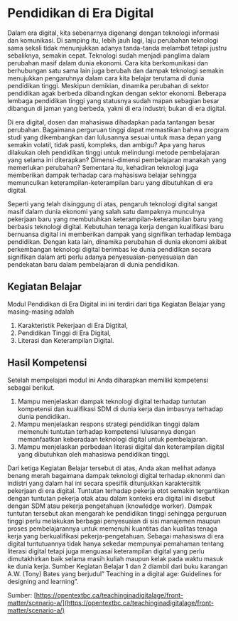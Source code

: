 # Pendidikan di Era Digital

Dalam era digital, kita sebenarnya digenangi dengan teknologi informasi dan komunikasi. Di samping itu, lebih jauh lagi, laju perubahan teknologi sama sekali tidak menunjukkan adanya tanda-tanda melambat tetapi justru sebaliknya, semakin cepat. Teknologi sudah menjadi panglima dalam perubahan masif dalam dunia ekonomi. Cara kita berkomunikasi dan berhubungan satu sama lain juga berubah dan  dampak teknologi semakin menujukkan pengaruhnya dalam cara kita belajar terutama di dunia pendidikan tinggi.  Meskipun demikian, dinamika perubahan di sektor pendidikan agak berbeda dibandingkan dengan sektor ekonomi. Beberapa lembaga pendidikan tinggi yang statusnya sudah mapan sebagian besar dibangun di jaman yang berbeda, yakni di era industri; bukan di era digital.

Di era digital, dosen dan mahasiswa dihadapkan pada tantangan besar perubahan. Bagaimana perguruan tinggi  dapat memastikan bahwa program studi yang dikembangkan dan lulusannya sesuai untuk masa depan yang semakin volatil, tidak pasti, kompleks, dan ambigu?  Apa yang harus dilakukan oleh pendidikan tinggi untuk melindungi metode pembelajaran yang selama ini diterapkan? Dimensi-dimensi pembelajaran manakah yang memerlukan perubahan? Sementara itu,  kehadiran teknologi juga memberikan dampak terhadap cara mahasiswa belajar sehingga memunculkan keterampilan-keterampilan baru yang dibutuhkan di era digital.

Seperti yang telah disinggung di atas, pengaruh teknologi digital sangat masif dalam dunia ekonomi yang salah satu dampaknya munculnya pekerjaan baru yang membutuhkan keterampilan-keterampilan baru yang berbasis teknologi digital. Kebutuhan tenaga kerja dengan kualifikasi baru bernuansa digital ini memberikan dampak yang signifikan terhadap lembaga pendidikan. Dengan kata lain, dinamika perubahan di dunia ekonomi akibat perkembangan teknologi digital berimbas ke dunia pendidikan secara signifikan dalam arti perlu adanya penyesuaian-penyesuaian dan pendekatan baru dalam pembelajaran di dunia pendidikan.

## Kegiatan Belajar

Modul Pendidikan di Era Digital ini ini terdiri dari tiga Kegiatan Belajar yang masing-masing adalah

1. Karakteristik Pekerjaan di Era Digtital,
2. Pendidikan Tinggi di Era Digital,
3. Literasi dan Keterampilan Digital.

## Hasil Kompetensi

Setelah mempelajari modul ini Anda diharapkan memiliki kompetensi sebagai berikut.

1. Mampu menjelaskan dampak teknologi digital terhadap tuntutan kompetensi dan kualifikasi SDM di dunia kerja dan imbasnya terhadap dunia pendidikan.
2. Mampu menjelaskan respons strategi  pendidikan tinggi dalam  memenuhi tuntutan terhadap kompetensi lulusannya dengan memanfaatkan keberadaan teknologi digital untuk pembelajaran.
3. Mampu menjelaskan perbedaan literasi digital dan keterampilan digital yang dibutuhkan oleh mahasiswa pendidikan tinggi.

Dari ketiga Kegiatan Belajar tersebut di atas, Anda akan melihat adanya benang merah bagaimana dampak teknologi digital terhadap eknonmi dan indistri yang dalam hal ini secara spesifik ditunjukkan karaktersitik pekerjaan di era digital. Tuntutan terhadap pekerja otot semakin tergantikan dengan tuntutan pekerja otak atau dalam konteks era digital ini disebut dengan SDM atau pekerja pengetahuan (knowledge worker). Dampak tuntutan tersebut akan mengarah ke pendidikan tinggi sehingga perguruan tinggi perlu melakukan berbagai penyesuaian di sisi manajemen maupun proses pembelajarannya untuk memenuhi kuantitas dan kualitas tenaga kerja yang berkualifikasi pekerja-pengetahuan. Sebagai mahasiswa di era digital tuntutuannya tidak hanya sekedar mempunyai pemahaman tentang literasi digital tetapi juga menguasai keterampilan digital yang perlu dimutakhirkan baik selama masih kuliah maupun kelak pada waktu masuk ke dunia kerja. Sumber Kegiatan Belajar 1 dan 2 diambil dari buku karangan A.W. (Tony) Bates yang berjudul” Teaching in a digital age: Guidelines for designing and learning”.

Sumber: [https://opentextbc.ca/teachinginadigitalage/front-matter/scenario-a/](https://opentextbc.ca/teachinginadigitalage/front-matter/scenario-a/)
